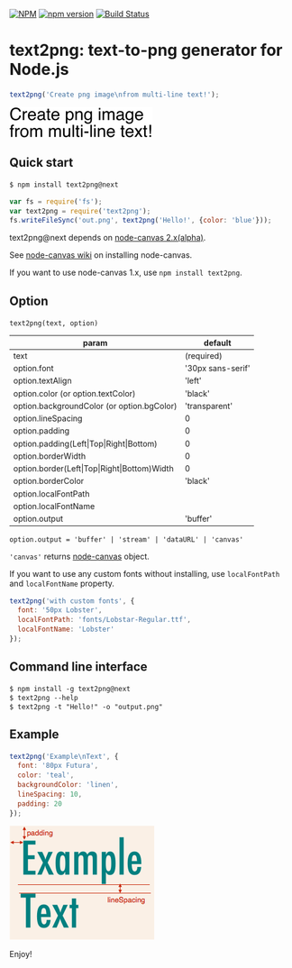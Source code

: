 [![NPM](https://nodei.co/npm/text2png.png)](https://nodei.co/npm/text2png/)
[![npm version](https://badge.fury.io/js/text2png.svg)](https://badge.fury.io/js/text2png)
[![Build Status](https://travis-ci.org/tkrkt/text2png.svg?branch=master)](https://travis-ci.org/tkrkt/text2png)

# text2png: text-to-png generator for Node.js

```js
text2png('Create png image\nfrom multi-line text!');
```

![text2png](./img/text2png.png)

## Quick start

```
$ npm install text2png@next
```

```js
var fs = require('fs');
var text2png = require('text2png');
fs.writeFileSync('out.png', text2png('Hello!', {color: 'blue'}));
```

text2png@next depends on [node-canvas 2.x(alpha)](https://github.com/Automattic/node-canvas).

See [node-canvas wiki](https://github.com/Automattic/node-canvas/wiki) on installing node-canvas.

If you want to use node-canvas 1.x, use `npm install text2png`.

## Option

``text2png(text, option)``

|param|default|
|---|---|
|text|(required)|
|option.font|'30px sans-serif'|
|option.textAlign|'left'|
|option.color (or option.textColor)|'black'|
|option.backgroundColor (or option.bgColor)|'transparent'|
|option.lineSpacing|0|
|option.padding|0|
|option.padding(Left\|Top\|Right\|Bottom)|0|
|option.borderWidth|0|
|option.border(Left\|Top\|Right\|Bottom)Width|0|
|option.borderColor|'black'|
|option.localFontPath||
|option.localFontName||
|option.output|'buffer'|

``option.output = 'buffer' | 'stream' | 'dataURL' | 'canvas'``

``'canvas'`` returns [node-canvas](https://github.com/Automattic/node-canvas) object.

If you want to use any custom fonts without installing, use `localFontPath` and `localFontName` property.

```js
text2png('with custom fonts', {
  font: '50px Lobster',
  localFontPath: 'fonts/Lobstar-Regular.ttf',
  localFontName: 'Lobster'
});
```

## Command line interface

```
$ npm install -g text2png@next
$ text2png --help
$ text2png -t "Hello!" -o "output.png"
```

## Example

```js
text2png('Example\nText', {
  font: '80px Futura',
  color: 'teal',
  backgroundColor: 'linen',
  lineSpacing: 10,
  padding: 20
});
```

![ExampleText](./img/exampleText.png)

Enjoy!
